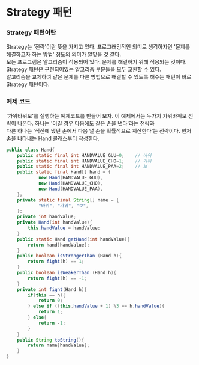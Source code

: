 # Strategy 패턴

### Strategy 패턴이란
Strategy는 '전략'이란 뜻을 가지고 있다. 프로그래밍적인 의미로 생각하자면 '문제를 해결하고자 하는 방법' 정도의 의미가 알맞을 것 같다.\
모든 프로그램은 알고리즘이 적용되어 있다. 문제를 해결하기 위해 적용되는 것이다. Strategy 패턴은 구현되어있는 알고리즘 부분들을 모두 교환할 수 있다.\
알고리즘을 교체하여 같은 문제를 다른 방법으로 해결할 수 있도록 해주는 패턴이 바로 Strategy 패턴이다.

### 예제 코드
'가위바위보'를 실행하는 예제코드를 만들어 보자. 이 예제에서는 두가지 가위바위보 전략이 나온다. 하나는 '이길 경우 다음에도 같은 손을 낸다'라는 전략과\
다른 하나는 '직전에 냈던 손에서 다음 낼 손을 확률적으로 계산한다'는 전략이다.
먼저 손을 나타내는 Hand 클래스부터 작성한다.

```java
public class Hand{
    public static final int HANDVALUE_GUU=0;    // 바위
    public static final int HANDVALUE_CHO=1;    // 가위
    public static final int HANDVALUE_PAA=2;    // 보
    public static final Hand[] hand = {
            new Hand(HANDVALUE_GUU),
            new Hand(HANDVALUE_CHO),
            new Hand(HANDVALUE_PAA),
    };
    private static final String[] name = {
            "바위", "가위", "보",
    };
    private int handValue;
    private Hand(int handValue){
        this.handValue = handValue;
    }
    public static Hand getHand(int handValue){
        return hand[handValue];
    }
    public boolean isStrongerThan (Hand h){
        return fight(h) == 1;
    }
    public boolean isWeakerThan (Hand h){
        return fight(h) == -1;
    }
    private int fight(Hand h){
        if(this == h){
            return 0;
        } else if ((this.handValue + 1) %3 == h.handValue){
            return 1;
        } else{
            return -1;
        }
    }
    public String toString(){
        return name[handValue];
    }
}
```
